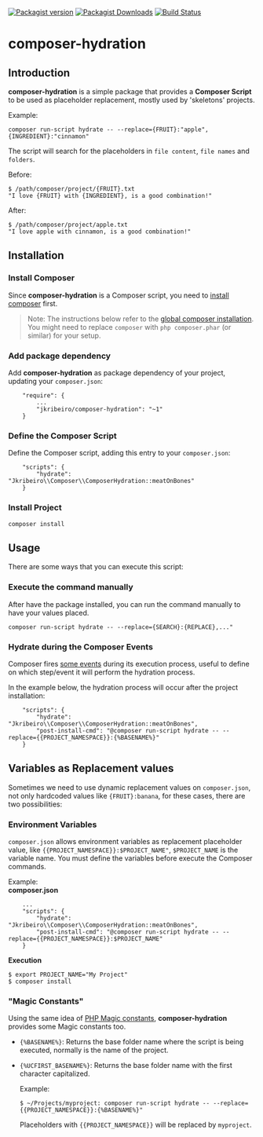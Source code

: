 [![Packagist version](https://img.shields.io/packagist/v/jkribeiro/composer-hydration.svg)](https://packagist.org/packages/jkribeiro/composer-hydration)
[![Packagist Downloads](https://img.shields.io/packagist/dt/jkribeiro/composer-hydration.svg)](https://packagist.org/packages/jkribeiro/composer-hydration)
[![Build Status](https://travis-ci.org/jkribeiro/composer-hydration.svg?branch=1.x)](https://travis-ci.org/jkribeiro/composer-hydration)

# composer-hydration

## Introduction
__composer-hydration__ is a simple package that provides a __Composer Script__ to be used as placeholder replacement, mostly used by 'skeletons' projects.

Example:

```
composer run-script hydrate -- --replace={FRUIT}:"apple",{INGREDIENT}:"cinnamon"
```
The script will search for the placeholders in `file content`, `file names` and `folders`.

Before:
```
$ /path/composer/project/{FRUIT}.txt
"I love {FRUIT} with {INGREDIENT}, is a good combination!"
```

After:
```
$ /path/composer/project/apple.txt
"I love apple with cinnamon, is a good combination!"
```

## Installation

### Install Composer
Since __composer-hydration__ is a Composer script, you need to [install composer](https://getcomposer.org) first.
> Note: The instructions below refer to the [global composer installation](https://getcomposer.org/doc/00-intro.md#globally).
You might need to replace `composer` with `php composer.phar` (or similar)
for your setup.

### Add package dependency
Add __composer-hydration__ as package dependency of your project, updating your `composer.json`:

```
    "require": {
        ...
        "jkribeiro/composer-hydration": "~1"
    }
```

### Define the Composer Script
Define the Composer script, adding this entry to your `composer.json`:
```
    "scripts": {
        "hydrate": "Jkribeiro\\Composer\\ComposerHydration::meatOnBones"
    }
```

### Install Project
```
composer install
```

## Usage
There are some ways that you can execute this script:

### Execute the command manually
After have the package installed, you can run the command manually to have your values placed.
```
composer run-script hydrate -- --replace={SEARCH}:{REPLACE},..."
```

### Hydrate during the Composer Events
Composer fires [some events](https://getcomposer.org/doc/articles/scripts.md#event-names) during its execution process, useful to define on which step/event it will perform the hydration process.

In the example below, the hydration process will occur after the project installation:
```
    "scripts": {
        "hydrate": "Jkribeiro\\Composer\\ComposerHydration::meatOnBones",
        "post-install-cmd": "@composer run-script hydrate -- --replace={{PROJECT_NAMESPACE}}:{%BASENAME%}"
    }
```

## Variables as Replacement values
Sometimes we need to use dynamic replacement values on `composer.json`, not only hardcoded values like `{FRUIT}:banana`, for these cases, there are two possibilities:

### Environment Variables
`composer.json` allows environment variables as replacement placeholder value, like `{{PROJECT_NAMESPACE}}:$PROJECT_NAME"`, `$PROJECT_NAME` is the variable name. You must define the variables before execute the Composer commands.

Example:  
__composer.json__
```
    ...
    "scripts": {
        "hydrate": "Jkribeiro\\Composer\\ComposerHydration::meatOnBones",
        "post-install-cmd": "@composer run-script hydrate -- --replace={{PROJECT_NAMESPACE}}:$PROJECT_NAME"
    }
```

 __Execution__
```
$ export PROJECT_NAME="My Project"
$ composer install
```

### "Magic Constants"
Using the same idea of [PHP Magic constants](http://php.net/manual/en/language.constants.predefined.php), __composer-hydration__ provides some Magic constants too.

- `{%BASENAME%}`: Returns the base folder name where the script is being executed, normally is the name of the project.
- `{%UCFIRST_BASENAME%}`: Returns the base folder name with the first character capitalized.

  Example:

  ```
  $ ~/Projects/myproject: composer run-script hydrate -- --replace={{PROJECT_NAMESPACE}}:{%BASENAME%}"
  ```
  Placeholders with `{{PROJECT_NAMESPACE}}` will be replaced by `myproject`.
